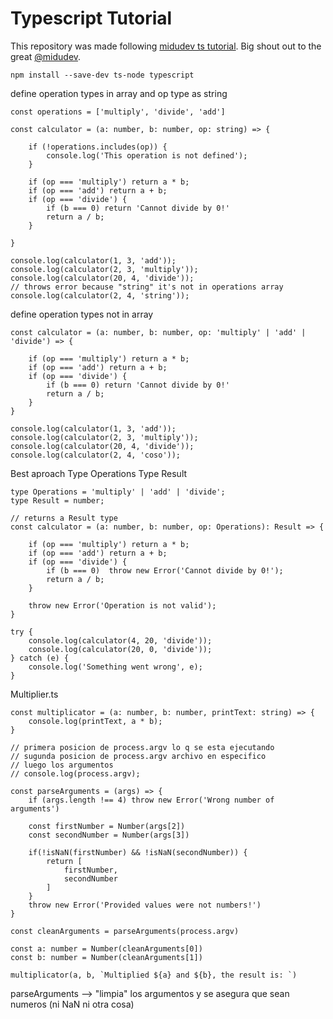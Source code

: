 # Typescript Tutorial

This repository was made following [midudev ts tutorial](https://youtu.be/xtp_DuPxo9Q). Big shout out to the great [@midudev](https://github.com/midudev).

```
npm install --save-dev ts-node typescript
```

define operation types in array and op type as string
```
const operations = ['multiply', 'divide', 'add']

const calculator = (a: number, b: number, op: string) => {

    if (!operations.includes(op)) {
        console.log('This operation is not defined');
    }

    if (op === 'multiply') return a * b;
    if (op === 'add') return a + b;
    if (op === 'divide') {
        if (b === 0) return 'Cannot divide by 0!'
        return a / b;
    }

}

console.log(calculator(1, 3, 'add'));
console.log(calculator(2, 3, 'multiply'));
console.log(calculator(20, 4, 'divide'));
// throws error because "string" it's not in operations array 
console.log(calculator(2, 4, 'string'));
```


define operation types not in array
```
const calculator = (a: number, b: number, op: 'multiply' | 'add' | 'divide') => {

    if (op === 'multiply') return a * b;
    if (op === 'add') return a + b;
    if (op === 'divide') {
        if (b === 0) return 'Cannot divide by 0!'
        return a / b;
    }
}

console.log(calculator(1, 3, 'add'));
console.log(calculator(2, 3, 'multiply'));
console.log(calculator(20, 4, 'divide'));
console.log(calculator(2, 4, 'coso'));
```

Best aproach
Type Operations
Type Result
```
type Operations = 'multiply' | 'add' | 'divide';
type Result = number;

// returns a Result type
const calculator = (a: number, b: number, op: Operations): Result => {

    if (op === 'multiply') return a * b;
    if (op === 'add') return a + b;
    if (op === 'divide') {
        if (b === 0)  throw new Error('Cannot divide by 0!');
        return a / b;
    }

    throw new Error('Operation is not valid');
}

try {
    console.log(calculator(4, 20, 'divide'));
    console.log(calculator(20, 0, 'divide'));
} catch (e) {
    console.log('Something went wrong', e);
}
```

Multiplier.ts

```
const multiplicator = (a: number, b: number, printText: string) => {
    console.log(printText, a * b);
}

// primera posicion de process.argv lo q se esta ejecutando
// sugunda posicion de process.argv archivo en especifico
// luego los argumentos
// console.log(process.argv);

const parseArguments = (args) => {
    if (args.length !== 4) throw new Error('Wrong number of arguments')

    const firstNumber = Number(args[2])
    const secondNumber = Number(args[3])

    if(!isNaN(firstNumber) && !isNaN(secondNumber)) {
        return [
            firstNumber,
            secondNumber
        ]
    }
    throw new Error('Provided values were not numbers!')
}

const cleanArguments = parseArguments(process.argv)

const a: number = Number(cleanArguments[0])
const b: number = Number(cleanArguments[1])

multiplicator(a, b, `Multiplied ${a} and ${b}, the result is: `)
```

parseArguments --> "limpia" los argumentos y se asegura que sean numeros (ni NaN ni otra cosa)